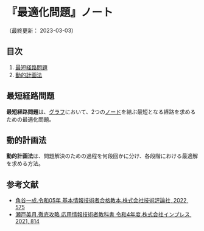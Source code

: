 # 『最適化問題』ノート

（最終更新： 2023-03-03）


## 目次

1. [最短経路問題](#最短経路問題)
1. [動的計画法](#動的計画法)


## 最短経路問題

**最短経路問題**は、[グラフ](./graph_theory.md#グラフ)において、2つの[ノード](./graph_theory.md#グラフ)を結ぶ最短となる経路を求めるための最適化問題。


## 動的計画法

**動的計画法**は、問題解決のための過程を何段回かに分け、各段階における最適解を求める方法。


## 参考文献

- [角谷一成.令和05年 基本情報技術者合格教本.株式会社技術評論社, 2022, 575](https://gihyo.jp/book/2022/978-4-297-13164-7)
- [瀬戸美月.徹底攻略 応用情報技術者教科書 令和4年度.株式会社インプレス, 2021, 814](https://book.impress.co.jp/books/1121101057)
